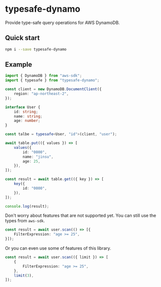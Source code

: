 # typesafe-dynamo

Provide type-safe query operations for AWS DynamoDB.

## Quick start

```sh
npm i --save typesafe-dynamo
```

## Example

```ts
import { DynamoDB } from "aws-sdk";
import { typesafe } from "typesafe-dynamo";

const client = new DynamoDB.DocumentClient({
    region: "ap-northeast-2",
});

interface User {
    id: string;
    name: string;
    age: number;
}

const talbe = typesafe<User, "id">(client, "user");

await table.put(({ values }) => [
    values({
        id: "0000",
        name: "jinsu",
        age: 25,
    }),
]);

const result = await table.get(({ key }) => [
    key({
        id: "0000",
    }),
]);

console.log(result);

```

Don't worry about features that are not supported yet. You can still use the types from `aws-sdk`.

```ts
const result = await user.scan(() => [{
    FilterExpression: "age >= 25",
}]);
```

Or you can even use some of features of this library.

```ts
const result = await user.scan(({ limit }) => [
    {
        FilterExpression: "age >= 25",
    },
    limit(3),
]);
```